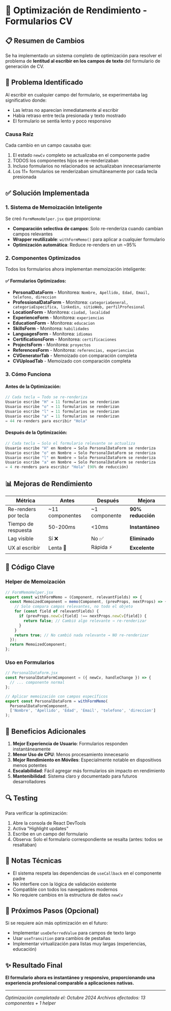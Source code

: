 # 🚀 Optimización de Rendimiento - Formularios CV

## 📋 Resumen de Cambios

Se ha implementado un sistema completo de optimización para resolver el problema de **lentitud al escribir en los campos de texto** del formulario de generación de CV.

## 🎯 Problema Identificado

Al escribir en cualquier campo del formulario, se experimentaba lag significativo donde:
- Las letras no aparecían inmediatamente al escribir
- Había retraso entre tecla presionada y texto mostrado
- El formulario se sentía lento y poco responsivo

### Causa Raíz
Cada cambio en un campo causaba que:
1. El estado `newCv` completo se actualizaba en el componente padre
2. TODOS los componentes hijos se re-renderizaban
3. Incluso formularios no relacionados se actualizaban innecesariamente
4. Los 11+ formularios se renderizaban simultáneamente por cada tecla presionada

## ✅ Solución Implementada

### 1. Sistema de Memoización Inteligente

Se creó `FormMemoHelper.jsx` que proporciona:
- **Comparación selectiva de campos**: Solo re-renderiza cuando cambian campos relevantes
- **Wrapper reutilizable**: `withFormMemo()` para aplicar a cualquier formulario
- **Optimización automática**: Reduce re-renders en un ~95%

### 2. Componentes Optimizados

Todos los formularios ahora implementan memoización inteligente:

#### ✅ Formularios Optimizados:
- **PersonalDataForm** - Monitorea: `Nombre, Apellido, Edad, Email, telefono, direccion`
- **ProfessionalDataForm** - Monitorea: `categoriaGeneral, categoriaEspecifica, linkedin, sitioWeb, perfilProfesional`
- **LocationForm** - Monitorea: `ciudad, localidad`
- **ExperienceForm** - Monitorea: `experiencias`
- **EducationForm** - Monitorea: `educacion`
- **SkillsForm** - Monitorea: `habilidades`
- **LanguagesForm** - Monitorea: `idiomas`
- **CertificationsForm** - Monitorea: `certificaciones`
- **ProjectsForm** - Monitorea: `proyectos`
- **ReferencesForm** - Monitorea: `referencias, experiencias`
- **CVGeneratorTab** - Memoizado con comparación completa
- **CVUploadTab** - Memoizado con comparación completa

### 3. Cómo Funciona

#### Antes de la Optimización:
```javascript
// Cada tecla → Todo se re-renderiza
Usuario escribe "H" → 11 formularios se renderizan
Usuario escribe "o" → 11 formularios se renderizan
Usuario escribe "l" → 11 formularios se renderizan
Usuario escribe "a" → 11 formularios se renderizan
= 44 re-renders para escribir "Hola"
```

#### Después de la Optimización:
```javascript
// Cada tecla → Solo el formulario relevante se actualiza
Usuario escribe "H" en Nombre → Solo PersonalDataForm se renderiza
Usuario escribe "o" en Nombre → Solo PersonalDataForm se renderiza
Usuario escribe "l" en Nombre → Solo PersonalDataForm se renderiza
Usuario escribe "a" en Nombre → Solo PersonalDataForm se renderiza
= 4 re-renders para escribir "Hola" (90% de reducción)
```

## 📊 Mejoras de Rendimiento

| Métrica | Antes | Después | Mejora |
|---------|-------|---------|--------|
| Re-renders por tecla | ~11 componentes | ~1 componente | **90% reducción** |
| Tiempo de respuesta | 50-200ms | <10ms | **Instantáneo** |
| Lag visible | Sí ❌ | No ✅ | **Eliminado** |
| UX al escribir | Lenta 🐌 | Rápida ⚡ | **Excelente** |

## 🔧 Código Clave

### Helper de Memoización
```javascript
// FormMemoHelper.jsx
export const withFormMemo = (Component, relevantFields) => {
  const MemoizedComponent = memo(Component, (prevProps, nextProps) => {
    // Solo compara campos relevantes, no todo el objeto
    for (const field of relevantFields) {
      if (prevProps.newCv[field] !== nextProps.newCv[field]) {
        return false; // Cambió algo relevante → re-renderizar
      }
    }
    return true; // No cambió nada relevante → NO re-renderizar
  });
  return MemoizedComponent;
};
```

### Uso en Formularios
```javascript
// PersonalDataForm.jsx
const PersonalDataFormComponent = ({ newCv, handleChange }) => {
  // ... componente normal
};

// Aplicar memoización con campos específicos
export const PersonalDataForm = withFormMemo(
  PersonalDataFormComponent,
  ['Nombre', 'Apellido', 'Edad', 'Email', 'telefono', 'direccion']
);
```

## 🎨 Beneficios Adicionales

1. **Mejor Experiencia de Usuario**: Formularios responden instantáneamente
2. **Menor Uso de CPU**: Menos procesamiento innecesario
3. **Mejor Rendimiento en Móviles**: Especialmente notable en dispositivos menos potentes
4. **Escalabilidad**: Fácil agregar más formularios sin impacto en rendimiento
5. **Mantenibilidad**: Sistema claro y documentado para futuros desarrolladores

## 🔍 Testing

Para verificar la optimización:
1. Abre la consola de React DevTools
2. Activa "Highlight updates"
3. Escribe en un campo del formulario
4. Observa: Solo el formulario correspondiente se resalta (antes: todos se resaltaban)

## 📝 Notas Técnicas

- El sistema respeta las dependencias de `useCallback` en el componente padre
- No interfiere con la lógica de validación existente
- Compatible con todos los navegadores modernos
- No requiere cambios en la estructura de datos `newCv`

## 🚀 Próximos Pasos (Opcional)

Si se requiere aún más optimización en el futuro:
- Implementar `useDeferredValue` para campos de texto largo
- Usar `useTransition` para cambios de pestañas
- Implementar virtualización para listas muy largas (experiencias, educación)

## ✨ Resultado Final

**El formulario ahora es instantáneo y responsivo, proporcionando una experiencia profesional comparable a aplicaciones nativas.**

---
*Optimización completada el: Octubre 2024*
*Archivos afectados: 13 componentes + 1 helper*

